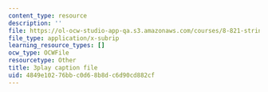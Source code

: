 ```yaml
---
content_type: resource
description: ''
file: https://ol-ocw-studio-app-qa.s3.amazonaws.com/courses/8-821-string-theory-and-holographic-duality-fall-2014/4849e10276bbc0d68b8dc6d90cd882cf_raP-0nqnF_A.srt
file_type: application/x-subrip
learning_resource_types: []
ocw_type: OCWFile
resourcetype: Other
title: 3play caption file
uid: 4849e102-76bb-c0d6-8b8d-c6d90cd882cf
---
```

